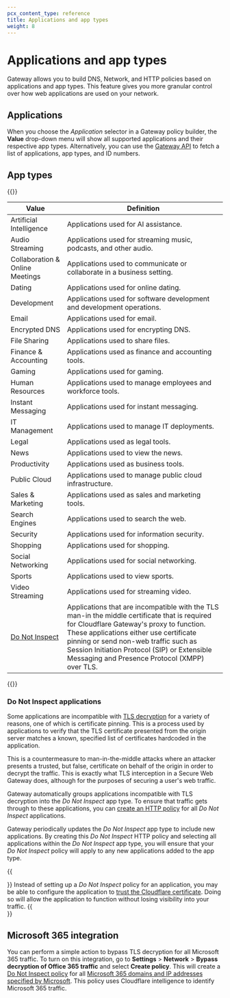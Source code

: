 ```yaml
---
pcx_content_type: reference
title: Applications and app types
weight: 8
---
```


# Applications and app types

Gateway allows you to build DNS, Network, and HTTP policies based on applications and app types. This feature gives you more granular control over how web applications are used on your network.

## Applications

When you choose the _Application_ selector in a Gateway policy builder, the **Value** drop-down menu will show all supported applications and their respective app types. Alternatively, you can use the [Gateway API](/api/operations/zero-trust-gateway-application-and-application-type-mappings-list-application-and-application-type-mappings) to fetch a list of applications, app types, and ID numbers.

## App types

{{<table-wrap>}}

| Value                                          | Definition                                                                                                                                                                                                                                                                                                                    |
| ---------------------------------------------- | ----------------------------------------------------------------------------------------------------------------------------------------------------------------------------------------------------------------------------------------------------------------------------------------------------------------------------- |
| Artificial Intelligence                        | Applications used for AI assistance.                                                                                                                                                                                                                                                                                          |
| Audio Streaming                                | Applications used for streaming music, podcasts, and other audio.                                                                                                                                                                                                                                                             |
| Collaboration & Online Meetings                | Applications used to communicate or collaborate in a business setting.                                                                                                                                                                                                                                                        |
| Dating                                         | Applications used for online dating.                                                                                                                                                                                                                                                                                          |
| Development                                    | Applications used for software development and development operations.                                                                                                                                                                                                                                                        |
| Email                                          | Applications used for email.                                                                                                                                                                                                                                                                                                  |
| Encrypted DNS                                  | Applications used for encrypting DNS.                                                                                                                                                                                                                                                                                         |
| File Sharing                                   | Applications used to share files.                                                                                                                                                                                                                                                                                             |
| Finance & Accounting                           | Applications used as finance and accounting tools.                                                                                                                                                                                                                                                                            |
| Gaming                                         | Applications used for gaming.                                                                                                                                                                                                                                                                                                 |
| Human Resources                                | Applications used to manage employees and workforce tools.                                                                                                                                                                                                                                                                    |
| Instant Messaging                              | Applications used for instant messaging.                                                                                                                                                                                                                                                                                      |
| IT Management                                  | Applications used to manage IT deployments.                                                                                                                                                                                                                                                                                   |
| Legal                                          | Applications used as legal tools.                                                                                                                                                                                                                                                                                             |
| News                                           | Applications used to view the news.                                                                                                                                                                                                                                                                                           |
| Productivity                                   | Applications used as business tools.                                                                                                                                                                                                                                                                                          |
| Public Cloud                                   | Applications used to manage public cloud infrastructure.                                                                                                                                                                                                                                                                      |
| Sales & Marketing                              | Applications used as sales and marketing tools.                                                                                                                                                                                                                                                                               |
| Search Engines                                 | Applications used to search the web.                                                                                                                                                                                                                                                                                          |
| Security                                       | Applications used for information security.                                                                                                                                                                                                                                                                                   |
| Shopping                                       | Applications used for shopping.                                                                                                                                                                                                                                                                                               |
| Social Networking                              | Applications used for social networking.                                                                                                                                                                                                                                                                                      |
| Sports                                         | Applications used to view sports.                                                                                                                                                                                                                                                                                             |
| Video Streaming                                | Applications used for streaming video.                                                                                                                                                                                                                                                                                        |
| [Do Not Inspect](#do-not-inspect-applications) | Applications that are incompatible with the TLS man-in the middle certificate that is required for Cloudflare Gateway's proxy to function. These applications either use certificate pinning or send non-web traffic such as Session Initiation Protocol (SIP) or Extensible Messaging and Presence Protocol (XMPP) over TLS. |

{{</table-wrap>}}

### Do Not Inspect applications

Some applications are incompatible with [TLS decryption](/cloudflare-one/policies/gateway/http-policies/tls-decryption/) for a variety of reasons, one of which is certificate pinning. This is a process used by applications to verify that the TLS certificate presented from the origin server matches a known, specified list of certificates hardcoded in the application.

This is a countermeasure to man-in-the-middle attacks where an attacker presents a trusted, but false, certificate on behalf of the origin in order to decrypt the traffic. This is exactly what TLS interception in a Secure Web Gateway does, although for the purposes of securing a user's web traffic.

Gateway automatically groups applications incompatible with TLS decryption into the _Do Not Inspect_ app type. To ensure that traffic gets through to these applications, you can [create an HTTP policy](/cloudflare-one/policies/gateway/initial-setup/http/#bypass-inspection-for-incompatible-applications) for all _Do Not Inspect_ applications.

Gateway periodically updates the _Do Not Inspect_ app type to include new applications. By creating this _Do Not Inspect_ HTTP policy and selecting all applications within the _Do Not Inspect_ app type, you will ensure that your _Do Not Inspect_ policy will apply to any new applications added to the app type.

{{<Aside type="note">}}
Instead of setting up a _Do Not Inspect_ policy for an application, you may be able to configure the application to [trust the Cloudflare certificate](/cloudflare-one/connections/connect-devices/warp/user-side-certificates/install-cloudflare-cert/#add-the-certificate-to-applications). Doing so will allow the application to function without losing visibility into your traffic.
{{</Aside>}}

## Microsoft 365 integration

You can perform a simple action to bypass TLS decryption for all Microsoft 365 traffic. To turn on this integration, go to **Settings** > **Network** > **Bypass decryption of Office 365 traffic** and select **Create policy**. This will create a [Do Not Inspect policy](/cloudflare-one/policies/gateway/http-policies/#do-not-inspect) for all [Microsoft 365 domains and IP addresses specified by Microsoft](https://docs.microsoft.com/en-us/microsoft-365/enterprise/microsoft-365-ip-web-service). This policy uses Cloudflare intelligence to identify Microsoft 365 traffic.
